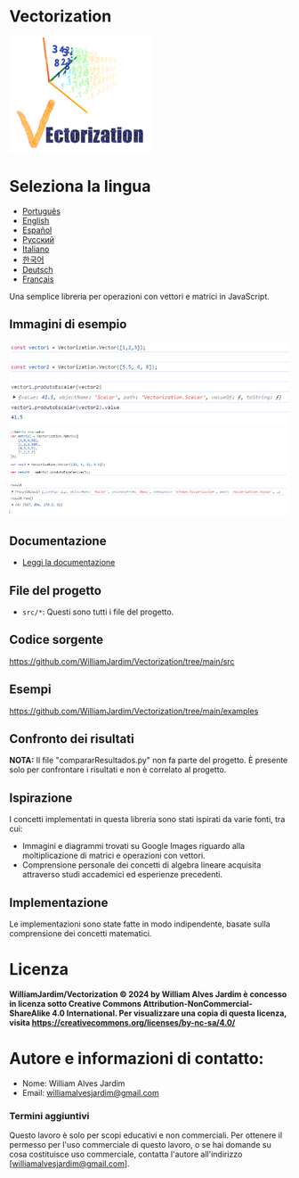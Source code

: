 # Vectorization
![Project logo](https://github.com/WilliamJardim/Vectorization/blob/main/imagens/logo256x256.png)

# Seleziona la lingua
* [Português](README-Portugues.md)
* [English](README-English.md)
* [Español](README-Español.md)
* [Русский](README-Русский.md)
* [Italiano](README-Italiano.md)
* [한국어](README-한국어.md)
* [Deutsch](README-Deutsch.md)
* [Français](README-Français.md)

Una semplice libreria per operazioni con vettori e matrici in JavaScript.

## Immagini di esempio
![Esempio 1 - Prodotto scalare tra due vettori](https://github.com/WilliamJardim/Vectorization/blob/main/imagens/exemplos/exemplo1.png)
![Esempio 2 - Prodotto scalare tra una matrice e un vettore](https://github.com/WilliamJardim/Vectorization/blob/main/imagens/exemplos/exemplo2.png)

## Documentazione
* [Leggi la documentazione](../Docs/docs-main.md)

## File del progetto
- `src/*`: Questi sono tutti i file del progetto.

## Codice sorgente
https://github.com/WilliamJardim/Vectorization/tree/main/src

## Esempi
https://github.com/WilliamJardim/Vectorization/tree/main/examples

## Confronto dei risultati
**NOTA:** Il file "compararResultados.py" non fa parte del progetto. È presente solo per confrontare i risultati e non è correlato al progetto.

## Ispirazione
I concetti implementati in questa libreria sono stati ispirati da varie fonti, tra cui:
- Immagini e diagrammi trovati su Google Images riguardo alla moltiplicazione di matrici e operazioni con vettori.
- Comprensione personale dei concetti di algebra lineare acquisita attraverso studi accademici ed esperienze precedenti.

## Implementazione
Le implementazioni sono state fatte in modo indipendente, basate sulla comprensione dei concetti matematici.

# Licenza
**WilliamJardim/Vectorization © 2024 by William Alves Jardim è concesso in licenza sotto Creative Commons Attribution-NonCommercial-ShareAlike 4.0 International. Per visualizzare una copia di questa licenza, visita https://creativecommons.org/licenses/by-nc-sa/4.0/**

# Autore e informazioni di contatto:
 - Nome: William Alves Jardim
 - Email: williamalvesjardim@gmail.com

### Termini aggiuntivi
Questo lavoro è solo per scopi educativi e non commerciali. Per ottenere il permesso per l'uso commerciale di questo lavoro, o se hai domande su cosa costituisce uso commerciale, contatta l'autore all'indirizzo [williamalvesjardim@gmail.com].